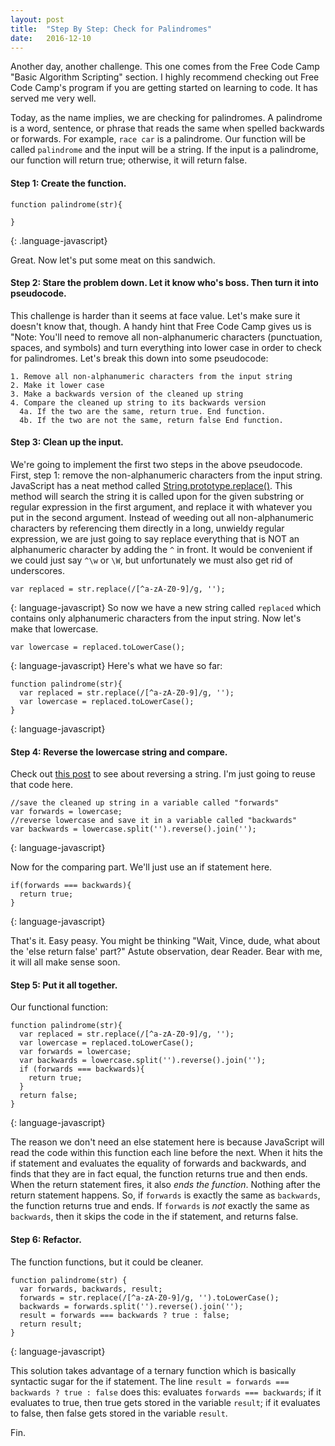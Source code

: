 ```yaml
---
layout: post
title:  "Step By Step: Check for Palindromes"
date:   2016-12-10
---
```

Another day, another challenge. This one comes from the Free Code Camp "Basic Algorithm Scripting" section. I highly recommend checking out Free Code Camp's program if you are getting started on learning to code. It has served me very well.

Today, as the name implies, we are checking for palindromes. A palindrome is a word, sentence, or phrase that reads the same when spelled backwards or forwards. For example, `race car` is a palindrome.
Our function will be called `palindrome` and the input will be a string. If the input is a palindrome, our function will return true; otherwise, it will return false.

#### Step 1: Create the function.
```
function palindrome(str){

}
```
{: .language-javascript}

Great. Now let's put some meat on this sandwich.

#### Step 2: Stare the problem down. Let it know who's boss. Then turn it into pseudocode.
This challenge is harder than it seems at face value. Let's make sure it doesn't know that, though.
A handy hint that Free Code Camp gives us is "Note: You'll need to remove all non-alphanumeric characters (punctuation, spaces, and symbols) and turn everything into lower case in order to check for palindromes.
Let's break this down into some pseudocode:
```
1. Remove all non-alphanumeric characters from the input string
2. Make it lower case
3. Make a backwards version of the cleaned up string
4. Compare the cleaned up string to its backwards version
  4a. If the two are the same, return true. End function.
  4b. If the two are not the same, return false End function.
```

#### Step 3: Clean up the input.
We're going to implement the first two steps in the above pseudocode.
First, step 1: remove the non-alphanumeric characters from the input string.
JavaScript has a neat method called [String.prototype.replace()](https://developer.mozilla.org/en-US/docs/Web/JavaScript/Reference/Global_Objects/String/replace). This method will search the string it is called upon for the given substring or regular expression in the first argument, and replace it with whatever you put in the second argument.
Instead of weeding out all non-alphanumeric characters by referencing them directly in a long, unwieldy regular expression, we are just going to say replace everything that is NOT an alphanumeric character by adding the `^` in front. It would be convenient if we could just say `^\w` or `\W`, but unfortunately we must also get rid of underscores.
```
var replaced = str.replace(/[^a-zA-Z0-9]/g, '');
```
{: language-javascript}
So now we have a new string called `replaced` which contains only alphanumeric characters from the input string. Now let's make that lowercase.
```
var lowercase = replaced.toLowerCase();
```
{: language-javascript}
Here's what we have so far:
```
function palindrome(str){
  var replaced = str.replace(/[^a-zA-Z0-9]/g, '');
  var lowercase = replaced.toLowerCase();
}
```
{: language-javascript}

#### Step 4: Reverse the lowercase string and compare.
Check out [this post](http://www.vincecampanale.com/jekyll/update/2016/12/08/a-challenge-a-day-reverse-a-string/) to see about reversing a string. I'm just going to reuse that code here.
```
//save the cleaned up string in a variable called "forwards"
var forwards = lowercase;
//reverse lowercase and save it in a variable called "backwards"
var backwards = lowercase.split('').reverse().join('');
```
{: language-javascript}

Now for the comparing part. We'll just use an if statement here.
```
if(forwards === backwards){
  return true;
}
```
{: language-javascript}

That's it. Easy peasy.
You might be thinking "Wait, Vince, dude, what about the 'else return false' part?"
Astute observation, dear Reader. Bear with me, it will all make sense soon.

#### Step 5: Put it all together.
Our functional function:
```
function palindrome(str){
  var replaced = str.replace(/[^a-zA-Z0-9]/g, '');
  var lowercase = replaced.toLowerCase();
  var forwards = lowercase;
  var backwards = lowercase.split('').reverse().join('');
  if (forwards === backwards){
    return true;
  }
  return false;
}
```
{: language-javascript}

The reason we don't need an else statement here is because JavaScript will read the code within this function each line before the next. When it hits the if statement and evaluates the equality of forwards and backwards, and finds that they are in fact equal, the function returns true and then ends. When the return statement fires, it also *ends the function*. Nothing after the return statement happens. So, if `forwards` is exactly the same as `backwards`, the function returns true and ends. If `forwards` is *not* exactly the same as `backwards`, then it skips the code in the if statement, and returns false.

#### Step 6: Refactor.
The function functions, but it could be cleaner.
```
function palindrome(str) {
  var forwards, backwards, result;
  forwards = str.replace(/[^a-zA-Z0-9]/g, '').toLowerCase();
  backwards = forwards.split('').reverse().join('');
  result = forwards === backwards ? true : false;
  return result;
}
```
{: language-javascript}

This solution takes advantage of a ternary function which is basically syntactic sugar for the if statement. The line `result = forwards === backwards ? true : false` does this: evaluates `forwards === backwards`; if it evaluates to true, then true gets stored in the variable `result`; if it evaluates to false, then false gets stored in the variable `result`.

Fin.
